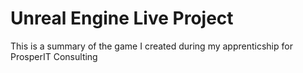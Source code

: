 # Unreal Engine Live Project
 This is a summary of the game I created during my apprenticship for ProsperIT Consulting
